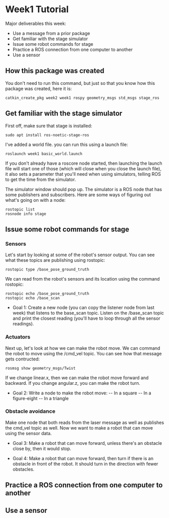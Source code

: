 # Week1 Tutorial

Major deliverables this week:

- Use a message from a prior package
- Get familiar with the stage simulator
- Issue some robot commands for stage
- Practice a ROS connection from one computer to another
- Use a sensor

## How this package was created

You don't need to run this command, but just so that you know how this package was created, here it is:

```
catkin_create_pkg week2 week1 rospy geometry_msgs std_msgs stage_ros
```

## Get familiar with the stage simulator

First off, make sure that stage is installed:

```
sudo apt install ros-noetic-stage-ros
```

I've added a world file. you can run this using a launch file:

```
roslaunch week1 basic_world.launch
```

If you don't already have a roscore node started, then launching the launch file will start one of those (which will close when you close the launch file), it also sets a parameter that you'll need when using simulators, telling ROS to get the time from the simulator.

The simulator window should pop up. The simulator is a ROS node that has some publishers and subscribers. Here are some ways of figuring out what's going on with a node:

```
rostopic list
rosnode info stage
```

## Issue some robot commands for stage


### Sensors

Let's start by looking at some of the robot's sensor output. You can see what these topics are publishing using rostopic:

```
rostopic type /base_pose_ground_truth
```

We can read from the robot's sensors and its location using the command rostopic:

```
rostopic echo /base_pose_ground_truth
rostopic echo /base_scan
```

- Goal 1: Create a new node (you can copy the listener node from last week) that listens to the base_scan topic. Listen on the /base_scan topic and print the closest reading (you'll have to loop through all the sensor readings).

### Actuators

Next up, let's look at how we can make the robot move. We can command the robot to move using the /cmd_vel topic. You can see how that message gets contructed:

```
rosmsg show geometry_msgs/Twist
```

If we change linear.x, then we can make the robot move forward and backward. If you change angular.z, you can make the robot turn.

- Goal 2: Write a node to make the robot move:
-- In a square
-- In a figure-eight
-- In a triangle


### Obstacle avoidance

Make one node that both reads from the laser message as well as publishes the cmd_vel topic as well. Now we want to make a robot that can move using the sensor data.

- Goal 3: Make a robot that can move forward, unless there's an obstacle close by, then it would stop.

- Goal 4: Make a robot that can move forward, then turn if there is an obstacle in front of the robot. It should turn in the direction with fewer obstacles.


## Practice a ROS connection from one computer to another

## Use a sensor